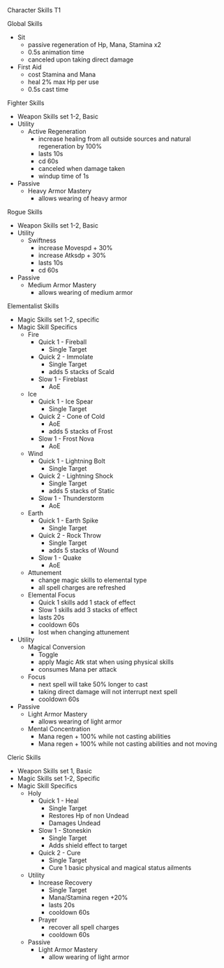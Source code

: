 Character Skills T1

Global Skills
  - Sit
    - passive regeneration of Hp, Mana, Stamina x2
    - 0.5s animation time
    - canceled upon taking direct damage
  - First Aid
    - cost Stamina and Mana
    - heal 2% max Hp per use
    - 0.5s cast time

Fighter Skills
  - Weapon Skills set 1-2, Basic
  - Utility
    - Active Regeneration
      - increase healing from all outside sources and natural regeneration by 100%
      - lasts 10s
      - cd 60s
      - canceled when damage taken
      - windup time of 1s
  - Passive
    - Heavy Armor Mastery
      - allows wearing of heavy armor

Rogue Skills
  - Weapon Skills set 1-2, Basic
  - Utility
    - Swiftness
      - increase Movespd + 30%
      - increase Atksdp + 30%
      - lasts 10s
      - cd 60s
  - Passive
    - Medium Armor Mastery
      - allows wearing of medium armor

Elementalist Skills
  - Magic Skills set 1-2, specific
  - Magic Skill Specifics
    - Fire
      - Quick 1 - Fireball
        - Single Target
      - Quick 2 - Immolate
        - Single Target
        - adds 5 stacks of Scald
      - Slow 1 - Fireblast
        - AoE
    - Ice
      - Quick 1 - Ice Spear
        - Single Target
      - Quick 2 - Cone of Cold
        - AoE
        - adds 5 stacks of Frost
      - Slow 1 - Frost Nova
        - AoE
    - Wind
      - Quick 1 - Lightning Bolt
        - Single Target
      - Quick 2 - Lightning Shock
        - Single Target
        - adds 5 stacks of Static
      - Slow 1 - Thunderstorm
        - AoE
    - Earth
      - Quick 1 - Earth Spike
        - Single Target
      - Quick 2 - Rock Throw
        - Single Target
        - adds 5 stacks of Wound
      - Slow 1 - Quake
        - AoE
    - Attunement
      - change magic skills to elemental type
      - all spell charges are refreshed
    - Elemental Focus
      - Quick 1 skills add 1 stack of effect
      - Slow 1 skills add 3 stacks of effect
      - lasts 20s
      - cooldown 60s
      - lost when changing attunement
  - Utility
    - Magical Conversion
      - Toggle
      - apply Magic Atk stat when using physical skills
      - consumes Mana per attack
    - Focus
      - next spell will take 50% longer to cast
      - taking direct damage will not interrupt next spell
      - cooldown 60s
  - Passive
    - Light Armor Mastery
      - allows wearing of light armor
    - Mental Concentration
      - Mana regen + 100% while not casting abilities
      - Mana regen + 100% while not casting abilities and not moving

Cleric Skills
  - Weapon Skills set 1, Basic
  - Magic Skills set 1-2, Specific
  - Magic Skill Specifics
    - Holy
      - Quick 1 - Heal    
        - Single Target
        - Restores Hp of non Undead
        - Damages Undead
      - Slow 1 - Stoneskin
        - Single Target
        - Adds shield effect to target
      - Quick 2 - Cure
        - Single Target
        - Cure 1 basic physical and magical status ailments
    - Utility
      - Increase Recovery
        - Single Target
        - Mana/Stamina regen +20%
        - lasts 20s
        - cooldown 60s
      - Prayer
        - recover all spell charges
        - cooldown 60s
    - Passive
      - Light Armor Mastery
        - allow wearing of light armor